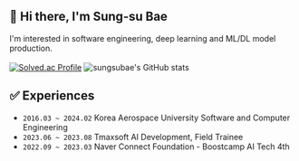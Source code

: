 ## 👋 Hi there, I'm Sung-su Bae
I'm interested in software engineering, deep learning and ML/DL model production.
<br/>
<br/>
[![Solved.ac Profile](http://mazassumnida.wtf/api/generate_badge?boj=bss6720)](https://solved.ac/bss6720)
![sungsubae's GitHub stats](https://github-readme-stats.vercel.app/api?username=sungsubae&show_icons=true)

## ✅ Experiences
- `2016.03 ~ 2024.02` Korea Aerospace University Software and Computer Engineering
- `2023.06 ~ 2023.08` Tmaxsoft AI Development, Field Trainee
- `2022.09 ~ 2023.03` Naver Connect Foundation - Boostcamp AI Tech 4th
